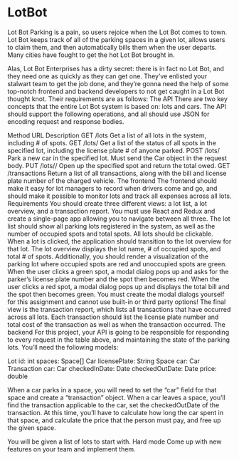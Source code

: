 # LotBot

Lot Bot
Parking is a pain, so users rejoice when the Lot Bot comes to town. Lot Bot keeps track of all of the parking spaces in a given lot, allows users to claim them, and then automatically bills them when the user departs. Many cities have fought to get the hot Lot Bot brought in.

Alas, Lot Bot Enterprises has a dirty secret: there is in fact no Lot Bot, and they need one as quickly as they can get one. They’ve enlisted your stalwart team to get the job done, and they’re gonna need the help of some top-notch frontend and backend developers to not get caught in a Lot Bot thought knot. Their requirements are as follows:
The API
There are two key concepts that the entire Lot Bot system is based on: lots and cars. The API should support the following operations, and all should use JSON for encoding request and response bodies.

Method
URL
Description
GET
/lots
Get a list of all lots in the system, including # of spots.
GET
/lots/<id>
Get a list of the status of all spots in the specified lot, including the license plate # of anyone parked.
POST
/lots/<id>
Park a new car in the specified lot. Must send the Car object in the request body.
PUT
/lots/<id>/<spot>
Open up the specified spot and return the total owed.
GET
/transactions
Return a list of all transactions, along with the bill and license plate number of the charged vehicle.
The frontend
The frontend should make it easy for lot managers to record when drivers come and go, and should make it possible to monitor lots and track all expenses across all lots.
Requirements
You should create three different views: a lot list, a lot overview, and a transaction report. You must use React and Redux and create a single-page app allowing you to navigate between all three.
The lot list should show all parking lots registered in the system, as well as the number of occupied spots and total spots. All lots should be clickable.
When a lot is clicked, the application should transition to the lot overview for that lot. The lot overview displays the lot name, # of occupied spots, and total # of spots. Additionally, you should render a visualization of the parking lot where occupied spots are red and unoccupied spots are green. When the user clicks a green spot, a modal dialog pops up and asks for the parker’s license plate number and the spot then becomes red. When the user clicks a red spot, a modal dialog pops up and displays the total bill and the spot then becomes green.
You must create the modal dialogs yourself for this assignment and cannot use built-in or third party options!
The final view is the transaction report, which lists all transactions that have occurred across all lots. Each transaction should list the license plate number and total cost of the transaction as well as when the transaction occurred.
The backend
For this project, your API is going to be responsible for responding to every request in the table above, and maintaining the state of the parking lots. You’ll need the following models:

Lot
id: int
spaces: Space[]
Car
licensePlate: String
Space
car: Car
Transaction
car: Car
checkedInDate: Date
checkedOutDate: Date
price: double

When a car parks in a space, you will need to set the “car” field for that space and create a “transaction” object. When a car leaves a space, you’ll find the transaction applicable to the car, set the checkedOutDate of the transaction. At this time, you’ll have to calculate how long the car spent in that space, and calculate the price that the person must pay, and free up the given space.

You will be given a list of lots to start with.
Hard mode
Come up with new features on your team and implement them.
